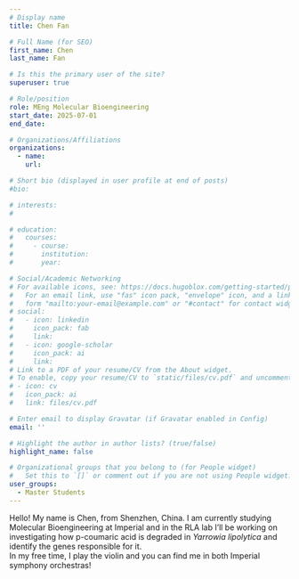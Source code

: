 ```yaml
---
# Display name
title: Chen Fan

# Full Name (for SEO)
first_name: Chen
last_name: Fan

# Is this the primary user of the site?
superuser: true

# Role/position
role: MEng Molecular Bioengineering
start_date: 2025-07-01
end_date:

# Organizations/Affiliations
organizations:
  - name: 
    url: 

# Short bio (displayed in user profile at end of posts)
#bio: 

# interests:
#   

# education:
#   courses:
#     - course: 
#       institution: 
#       year: 

# Social/Academic Networking
# For available icons, see: https://docs.hugoblox.com/getting-started/page-builder/#icons
#   For an email link, use "fas" icon pack, "envelope" icon, and a link in the
#   form "mailto:your-email@example.com" or "#contact" for contact widget.
# social:
#   - icon: linkedin
#     icon_pack: fab
#     link: 
#   - icon: google-scholar
#     icon_pack: ai
#     link: 
# Link to a PDF of your resume/CV from the About widget.
# To enable, copy your resume/CV to `static/files/cv.pdf` and uncomment the lines below.
# - icon: cv
#   icon_pack: ai
#   link: files/cv.pdf

# Enter email to display Gravatar (if Gravatar enabled in Config)
email: ''

# Highlight the author in author lists? (true/false)
highlight_name: false

# Organizational groups that you belong to (for People widget)
#   Set this to `[]` or comment out if you are not using People widget.
user_groups:
  - Master Students
---
```


Hello! My name is Chen, from Shenzhen, China. I am currently studying Molecular Bioengineering at Imperial and in the RLA lab I’ll be working on investigating how p-coumaric acid is degraded in _Yarrowia lipolytica_ and identify the genes responsible for it.  
In my free time, I play the violin and you can find me in both Imperial symphony orchestras!

